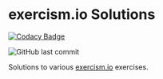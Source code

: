 # exercism.io Solutions

[![Codacy Badge](https://api.codacy.com/project/badge/Grade/56c8646e0a2247439093637f4cc47856)](https://app.codacy.com/gh/aelbozie/exercism-go?utm_source=github.com&utm_medium=referral&utm_content=aelbozie/exercism-go&utm_campaign=Badge_Grade)

![GitHub last commit](https://img.shields.io/github/last-commit/aelbozie/exercism-go) 

Solutions to various [exercism.io](https://exercism.io/) exercises.

